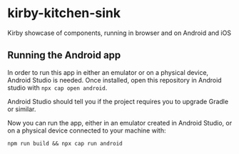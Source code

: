# kirby-kitchen-sink
Kirby showcase of components, running in browser and on Android and iOS

## Running the Android app
In order to run this app in either an emulator or on a physical device, Android Studio is needed. 
Once installed, open this repository in Android studio with `npx cap open android`.

Android Studio should tell you if the project requires you to upgrade Gradle or similar.

Now you can run the app, either in an emulator created in Android Studio, or on a physical device connected to your machine with:

`npm run build && npx cap run android`
